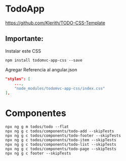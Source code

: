 # TodoApp
https://github.com/Klerith/TODO-CSS-Template

## Importante:
Instalar este CSS
```shell
npm install todomvc-app-css --save
```

Agregar Referencia al angular.json
```json
"styles": [
    ...,
    "node_modules/todomvc-app-css/index.css"
],
```

# Componentes
```shell
npx ng g m todos/todo --flat
npx ng g c todos/components/todo-add --skipTests
npx ng g c todos/components/todo-footer --skipTests
npx ng g c todos/components/todo-item --skipTests
npx ng g c todos/components/todo-list --skipTests
npx ng g c todos/components/todo-page --skipTests
npx ng g c footer --skipTests
```
